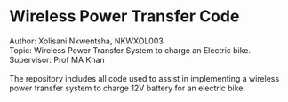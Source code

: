 # Wireless Power Transfer Code
Author: Xolisani Nkwentsha, NKWXOL003 <br />
Topic: Wireless Power Transfer System to charge an Electric bike. <br />
Supervisor: Prof MA Khan <br /> 
<br />
The repository includes all code used to assist in implementing a wireless power transfer system to charge 12V battery for an electric bike.
